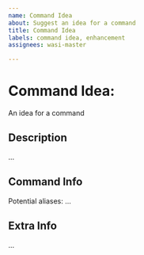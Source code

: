 ```yaml
---
name: Command Idea
about: Suggest an idea for a command
title: Command Idea
labels: command idea, enhancement
assignees: wasi-master

---
```


# Command Idea: <name>
An idea for a <name> command
## Description
...

## Command Info
Potential aliases: ...

## Extra Info
...
